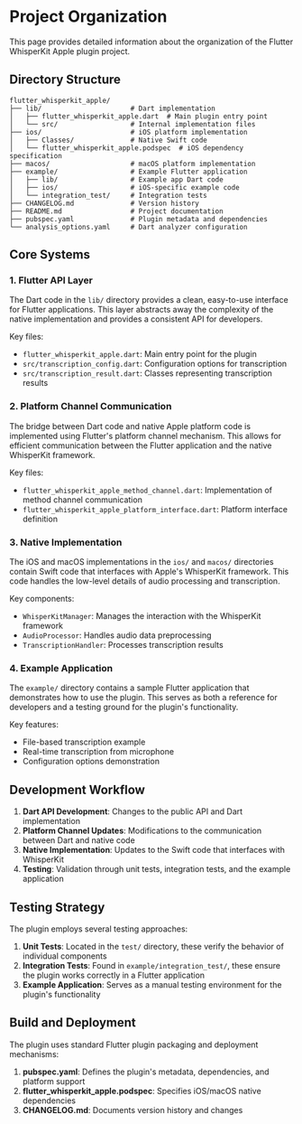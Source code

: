 # Project Organization

This page provides detailed information about the organization of the Flutter WhisperKit Apple plugin project.

## Directory Structure

```
flutter_whisperkit_apple/
├── lib/                      # Dart implementation
│   ├── flutter_whisperkit_apple.dart  # Main plugin entry point
│   └── src/                  # Internal implementation files
├── ios/                      # iOS platform implementation
│   ├── Classes/              # Native Swift code
│   └── flutter_whisperkit_apple.podspec  # iOS dependency specification
├── macos/                    # macOS platform implementation
├── example/                  # Example Flutter application
│   ├── lib/                  # Example app Dart code
│   ├── ios/                  # iOS-specific example code
│   └── integration_test/     # Integration tests
├── CHANGELOG.md              # Version history
├── README.md                 # Project documentation
├── pubspec.yaml              # Plugin metadata and dependencies
└── analysis_options.yaml     # Dart analyzer configuration
```

## Core Systems

### 1. Flutter API Layer

The Dart code in the `lib/` directory provides a clean, easy-to-use interface for Flutter applications. This layer abstracts away the complexity of the native implementation and provides a consistent API for developers.

Key files:
- `flutter_whisperkit_apple.dart`: Main entry point for the plugin
- `src/transcription_config.dart`: Configuration options for transcription
- `src/transcription_result.dart`: Classes representing transcription results

### 2. Platform Channel Communication

The bridge between Dart code and native Apple platform code is implemented using Flutter's platform channel mechanism. This allows for efficient communication between the Flutter application and the native WhisperKit framework.

Key files:
- `flutter_whisperkit_apple_method_channel.dart`: Implementation of method channel communication
- `flutter_whisperkit_apple_platform_interface.dart`: Platform interface definition

### 3. Native Implementation

The iOS and macOS implementations in the `ios/` and `macos/` directories contain Swift code that interfaces with Apple's WhisperKit framework. This code handles the low-level details of audio processing and transcription.

Key components:
- `WhisperKitManager`: Manages the interaction with the WhisperKit framework
- `AudioProcessor`: Handles audio data preprocessing
- `TranscriptionHandler`: Processes transcription results

### 4. Example Application

The `example/` directory contains a sample Flutter application that demonstrates how to use the plugin. This serves as both a reference for developers and a testing ground for the plugin's functionality.

Key features:
- File-based transcription example
- Real-time transcription from microphone
- Configuration options demonstration

## Development Workflow

1. **Dart API Development**: Changes to the public API and Dart implementation
2. **Platform Channel Updates**: Modifications to the communication between Dart and native code
3. **Native Implementation**: Updates to the Swift code that interfaces with WhisperKit
4. **Testing**: Validation through unit tests, integration tests, and the example application

## Testing Strategy

The plugin employs several testing approaches:

1. **Unit Tests**: Located in the `test/` directory, these verify the behavior of individual components
2. **Integration Tests**: Found in `example/integration_test/`, these ensure the plugin works correctly in a Flutter application
3. **Example Application**: Serves as a manual testing environment for the plugin's functionality

## Build and Deployment

The plugin uses standard Flutter plugin packaging and deployment mechanisms:

1. **pubspec.yaml**: Defines the plugin's metadata, dependencies, and platform support
2. **flutter_whisperkit_apple.podspec**: Specifies iOS/macOS native dependencies
3. **CHANGELOG.md**: Documents version history and changes

